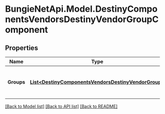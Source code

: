 
# BungieNetApi.Model.DestinyComponentsVendorsDestinyVendorGroupComponent

## Properties

Name | Type | Description | Notes
------------ | ------------- | ------------- | -------------
**Groups** | [**List&lt;DestinyComponentsVendorsDestinyVendorGroup&gt;**](DestinyComponentsVendorsDestinyVendorGroup.md) | The ordered list of groups being returned. | [optional] 

[[Back to Model list]](../README.md#documentation-for-models)
[[Back to API list]](../README.md#documentation-for-api-endpoints)
[[Back to README]](../README.md)

